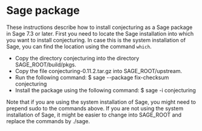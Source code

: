 Sage package
============

These instructions describe how to install conjecturing as a Sage package in
Sage 7.3 or later.
First you need to locate the Sage installation into which you want to install
conjecturing. In case this is the system installation of Sage, you can find
the location using the command `which`.

 * Copy the directory conjecturing into the directory SAGE_ROOT/build/pkgs.
 * Copy the file conjecturing-0.11.2.tar.gz into SAGE_ROOT/upstream.
 * Run the following command:
     $ sage --package fix-checksum conjecturing
 * Install the package using the following command:
     $ sage -i conjecturing

Note that if you are using the system installation of Sage, you might need to
prepend sudo to the commands above. If you are not using the system installation
of Sage, it might be easier to change into SAGE_ROOT and replace the commands by
./sage. 

